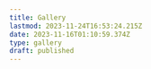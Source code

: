 ```yaml
---
title: Gallery
lastmod: 2023-11-24T16:53:24.215Z
date: 2023-11-16T01:10:59.374Z
type: gallery
draft: published
---
```


